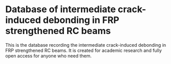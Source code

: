 # Database of intermediate crack-induced debonding in FRP strengthened RC beams
This is the database recording the intermediate crack-induced debonding in FRP strengthened RC beams. It is created for academic research and fully open access for anyone who need them.
